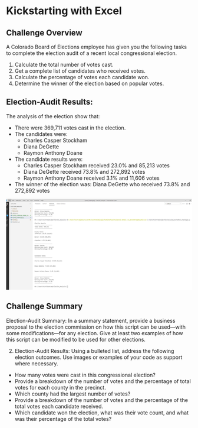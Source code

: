 # Kickstarting with Excel

## Challenge Overview
A Colorado Board of Elections employee has given you the following tasks to complete the election audit of a recent local congressional election.
1. Calculate the total number of votes cast.
2. Get a complete list of candidates who received votes.
4. Calculate the percentage of votes each candidate won.
5. Determine the winner of the election based on popular votes.

## Election-Audit Results:
The analysis of the election show that:

* There were 369,711 votes cast in the election.
* The candidates were:
	* Charles Casper Stockham
	* Diana DeGette
	* Raymon Anthony Doane
* The candidate results were:
	* Charles Casper Stockham received 23.0% and 85,213 votes
	* Diana DeGette received 73.8% and 272,892 votes
	* Raymon Anthony Doane received 3.1% and 11,606 votes
* The winner of the election was:
	Diana DeGette who received 73.8% and 272,892 votes
	
![2018 ReturnsDeliverable_1_print_to_command_line](https://github.com/cortesh/Election_Analysis/blob/main/Resources/Deliverable_1_print_to_command_line.png)

## Challenge Summary

Election-Audit Summary: In a summary statement, provide a business proposal to the election commission on how this script can be used—with some modifications—for any election. Give at least two examples of how this script can be modified to be used for other elections.



2. Election-Audit Results: Using a bulleted list, address the following election outcomes. Use images or examples of your code as support where necessary.

* How many votes were cast in this congressional election?
* Provide a breakdown of the number of votes and the percentage of total votes for each county in the precinct.
* Which county had the largest number of votes?
* Provide a breakdown of the number of votes and the percentage of the total votes each candidate received.
* Which candidate won the election, what was their vote count, and what was their percentage of the total votes?

